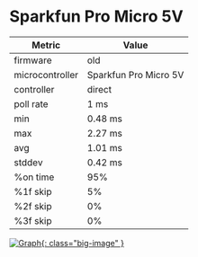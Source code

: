 # Sparkfun Pro Micro 5V

| Metric          | Value        |
| --------------- | ------------ |
| firmware        | old          |
| microcontroller | Sparkfun Pro Micro 5V |
| controller      | direct       |
| poll rate       | 1 ms         |
| min             | 0.48 ms      |
| max             | 2.27 ms      |
| avg             | 1.01 ms      |
| stddev          | 0.42 ms      |
| %on time        | 95%          |
| %1f skip        | 5%           |
| %2f skip        | 0%           |
| %3f skip        | 0%           |

[![Graph](../../assets/images/results/santroller_direct_micro_5v.png){: class="big-image" }](../../assets/images/results/santroller_direct_micro_5v.png)
